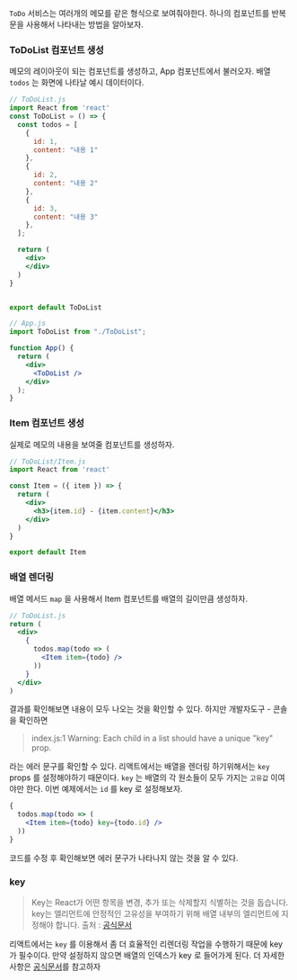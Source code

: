 `ToDo` 서비스는 여러개의 메모를 같은 형식으로 보여줘야한다.
하나의 컴포넌트를 반복문을 사용해서 나타내는 방법을 알아보자.


### ToDoList 컴포넌트 생성
메모의 레이아웃이 되는 컴포넌트를 생성하고, App 컴포넌트에서 불러오자.
배열 `todos` 는 화면에 나타날 예시 데이터이다.
```jsx
// ToDoList.js
import React from 'react' 
const ToDoList = () => {
  const todos = [
    {
      id: 1,
      content: "내용 1"
    },
    {
      id: 2,
      content: "내용 2"
    },
    {
      id: 3,
      content: "내용 3"
    }, 
  ];

  return (
    <div> 
    </div>
  )
}


export default ToDoList
```

```jsx
// App.js
import ToDoList from "./ToDoList";

function App() {
  return (
    <div>
      <ToDoList />
    </div>
  );
}
```

### Item 컴포넌트 생성
실제로 메모의 내용을 보여줄 컴포넌트를 생성하자.
```jsx
// ToDoList/Item.js
import React from 'react'

const Item = ({ item }) => {
  return (
    <div>
      <h3>{item.id} - {item.content}</h3>
    </div>
  )
}

export default Item
```

### 배열 렌더링
배열 메서드 `map` 을 사용해서 Item 컴포넌트를 배열의 길이만큼 생성하자.

```jsx
// ToDoList.js
return (
  <div>
    {
      todos.map(todo => (
        <Item item={todo} />
      ))
    }
  </div>
)
```

결과를 확인해보면 내용이 모두 나오는 것을 확인할 수 있다.
하지만 개발자도구 - 콘솔 을 확인하면 

> index.js:1 Warning: Each child in a list should have a unique "key" prop.

라는 에러 문구를 확인할 수 있다. 
리액트에서는 배열을 렌더링 하기위해서는 `key` props 를 설정해야하기 때문이다.
`key` 는 배열의 각 원소들이 모두 가지는 `고유값` 이여야만 한다.
이번 예제에서는 `id` 를 key 로 설정해보자.
```jsx
{
  todos.map(todo => (
    <Item item={todo} key={todo.id} />
  ))
}
```
코드를 수정 후 확인해보면 에러 문구가 나타나지 않는 것을 알 수 있다.

### key
> Key는 React가 어떤 항목을 변경, 추가 또는 삭제할지 식별하는 것을 돕습니다. key는 엘리먼트에 안정적인 고유성을 부여하기 위해 배열 내부의 엘리먼트에 지정해야 합니다.
> 출처 : [공식문서](https://ko.reactjs.org/docs/lists-and-keys.html)

리액트에서는 `key` 를 이용해서 좀 더 효율적인 리렌더링 작업을 수행하기 때문에 key 가 필수이다.
만약 설정하지 않으면 배열의 인덱스가 key 로 들어가게 된다.
더 자세한 사항은 [공식문서](https://ko.reactjs.org/docs/reconciliation.html#recursing-on-children)를 참고하자

